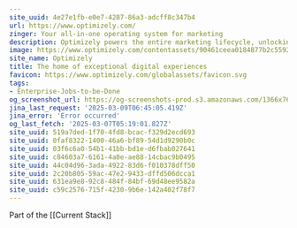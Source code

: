 ```yaml
---
site_uuid: 4e27e1fb-e0e7-4287-86a3-adcff8c347b4
url: https://www.optimizely.com/
zinger: Your all-in-one operating system for marketing
description: Optimizely powers the entire marketing lifecycle, unlocking your team to create content with speed, launch experiments with confidence, and deliver experiences of the highest quality.
image: https://www.optimizely.com/contentassets/90461ceea0184877b2c559273cd1da58/main-promo.png
site_name: Optimizely
title: The home of exceptional digital experiences
favicon: https://www.optimizely.com/globalassets/favicon.svg
tags:
- Enterprise-Jobs-to-be-Done
og_screenshot_url: https://og-screenshots-prod.s3.amazonaws.com/1366x768/80/false/9b4a34ff8a28d8ccf82f0a43cce6a9299d54928f300233c1cd9fc45a0e20041f.jpeg
jina_last_request: '2025-03-09T06:45:05.419Z'
jina_error: 'Error occurred'
og_last_fetch: '2025-03-07T05:19:01.827Z'
site_uuid: 519a7ded-1f70-4fd8-bcac-f329d2ecd693
site_uuid: 0faf8322-1400-46a6-bf89-54d1d9290b0c
site_uuid: 03f6c6a0-54b1-41bb-bd1e-d6fbab027641
site_uuid: c84603a7-6161-4a0e-ae88-14cbac9b0495
site_uuid: 44c04d96-3ada-4922-83d6-f010378dff50
site_uuid: 2c20b805-59ac-47e2-9433-dffd506dcca1
site_uuid: 631ea9e8-92c8-484f-84bf-69d48ee9582a
site_uuid: c59c2576-715f-4230-9b6e-142a402f78f7
---
```

Part of the [[Current Stack]]

